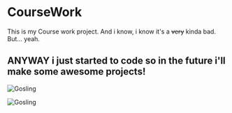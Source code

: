 # CourseWork

This is my Course work project. And i know, i know it's a <del>very</del> kinda bad. But... yeah. 
## ANYWAY i just started to code so in the future i'll make some awesome projects! 
![Gosling](https://media.giphy.com/media/RDkc6x5QP8X6vv1HXq/giphy.gif)

![Gosling]((https://media.giphy.com/media/RDkc6x5QP8X6vv1HXq/giphy.gif))
